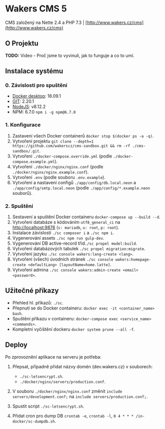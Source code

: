 # Wakers CMS 5

CMS založený na Nette 2.4 a PHP 7.3 | [http://www.wakers.cz/cms](http://www.wakers.cz/cms)

## O Projektu
**TODO:** Video - Proč jsme to vyvinuli, jak to funguje a co to umí.

## Instalace systému

### 0. Závislosti pro spuštění
- [Docker desktop](https://www.docker.com/products/docker-desktop): 18.09.1
- [GIT](https://git-scm.com/downloads): 2.20.1
- [NodeJS](https://nodejs.org/en/download/): v8.12.2
- NPM: 6.7.0 `npm i -g npm@6.7.0`

### 1. Konfigurace
1. Zastavení všech Docker containerů `docker stop $(docker ps -a -q)`.
1. Vytvoření projektu `git clone --depth=1  https://github.com/wakerscz/cms-sandbox.git && rm -rf ./cms-sandbox/.git`.
1. Vytvoření `./docker-compose.override.yml` (podle `./docker-compose.example.yml`).
1. Vytvoření `./docker/nginx/nginx.conf` (podle `./docker/nginx/nginx.example.conf`).
1. Vytvoření `.env` (podle souboru `.env.example`).
1. Vytvoření a nastavení configů `./app/config/db.local.neon` a `./app/config/smtp.local.neon` (podle `./app/config/*.example.neon` souborů).

### 2. Spuštění
1. Sestavení a spuštění Docker containeru `docker-compose up --build --d`.
1. Vytvoření databáze s kódováním `utf8_general_ci` na [http://localhost:9876](http://localhost:9876) (`s: mariadb`, `u: root`, `p: root`).
1. Instalace závislostí `./sc composer i` a `./sc npm i`.
1. Vygenerování assets `./sc npm run gulp-dev`.
1. Vygenerování DB active-record tříd`./sc propel model:build`.
1. Vytvoření databázových tabulek `./sc propel migration:migrate`.
1. Vytvoření jazyku `./sc console wakers:lang-create <lang>`.
1. Vytvoření (všech) úvodních stránek `./sc console wakers:homepage-create <defaultLang> [layoutName=home.latte]`.
1. Vytvoření admina `./sc console wakers:admin-create <email> <password>`.

## Užitečné příkazy
- Přehled hl. příkazů: `./sc`.
- Přepnutí se do Docker containeru: `docker exec -it <container_name> bash`.
- Spuštění příkazu v containeru: `docker-compose exec <service_name> <commands>`.
- Kompletní vyčištění dockeru `docker system prune --all -f`.

## Deploy
Po zprovoznění aplikace na serveru je potřeba:

1. Přepsat, případně přidat názvy domén (dev.wakers.cz) v souborech:
    - `./sc-letsencrypt.sh`.
    - `./docker/nginx/servers/production.conf`.
    
2. V souboru `./docker/nginx/nginx.conf` změnit `include servers/development.conf;`  na `include servers/production.conf;`.
3. Spustit script `./sc-letsencrypt.sh`.
4. Přidat cron pro dump DB `crontab -e`, `crontab -l`, `0 4 * * * /in-docker/sc-dumpdb.sh`.
